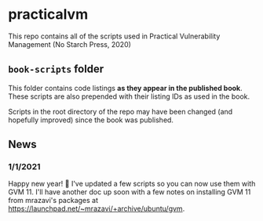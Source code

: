 # practicalvm

This repo contains all of the scripts used in Practical Vulnerability Management (No Starch Press, 2020)

## `book-scripts` folder
This folder contains code listings **as they appear in the published book**. These scripts are also prepended with their listing IDs as used in the book.

Scripts in the root directory of the repo may have been changed (and hopefully improved) since the book was published.

## News
### 1/1/2021
Happy new year! :tada: I've updated a few scripts so you can now use them with GVM 11. I'll have another doc up soon with a few notes on installing GVM 11 from mrazavi's packages at https://launchpad.net/~mrazavi/+archive/ubuntu/gvm.
